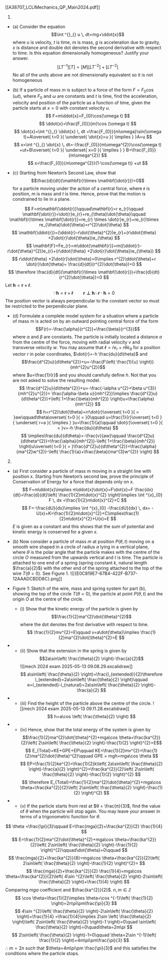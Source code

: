 [[A38707_LCLIMechanics_QP_Main2024.pdf]]

1. 
- (a) Consider the equation $$\int ^{}_{} u \, dt=mg+\ddot{x}$$where $u$ is velocity, $t$ is time, $m$ is mass, $g$ is acceleration due to gravity, $x$ is distance and double dot denotes the second derivative with respect to time. Is this equation dimensionally homogeneous? Justify your answer.
$$
[LT^{-1}][T]=[M][LT^{-2}]+[LT^{-2}]
$$
No all of the units above are not dimensionally equivalent so it is not homogeneous

- (b) If a particle of mass $m$ is subject to a force of the form $F = F_{0} \cos (ωt)$, where $F_{0}$ and $ω$ are constants and $t$ is time, find the acceleration, velocity and position of the particle as a function of time, given the particle starts at $x = 0$ with constant velocity $u$.
$$
F=m\ddot{x}=F_{0}\cos(\omega t)
$$
$$
\ddot{x}=\frac{F_{0}}{m}\cos (\omega t)
$$
$$
\dot{x}=\int ^{}_{} \ddot{x} \, dt =\frac{F_{0}}{m\omega}\sin(\omega t)+A\overset{ t=0 }{ \underset{ \dot{x}=u }{ \implies } }A=u
$$
$$
x=\int ^{}_{} \dot{x}  \, dt=-\frac{F_{0}}{m\omega^{2}}\cos(\omega t) +ut+B\overset{ t=0 }{ \underset{ x=0 }{ \implies } } B=\frac{F_{0}}{m\omega^{2}}
$$
$$
x=\frac{F_{0}}{m\omega^{2}}(1-\cos(\omega t)) +ut
$$
- (c) Starting from Newton’s Second Law, show that $$\frac{d}{dt}(\mathbf{r}\times \mathbf{\dot{r}})=0$$for a particle moving under the action of a central force, where $\mathbf{r}$ is position, $m$ is mass and $t$ is time. Hence, prove that the motion is constrained to lie in a plane.

$$
F=m\mathbf{\ddot{r}}\qquad\mathbf{r}=r e_{r}\qquad \mathbf{\dot{r}}=\dot{r}e_{r}+re_{\theta}\dot{\theta}\qquad \mathbf{r}\times \mathbf{\dot{r}}=re_{r} \times \dot{r}e_{r}+re_{r}\times  re_{\theta}\dot{\theta}=r^{2}\dot{\theta}
$$
$$
\mathbf{\ddot{r}}=(\ddot{r}-r\dot{\theta}^{2})e_{r}+(r\ddot{\theta} +2\dot{r}\dot{\theta})e_{\theta}
$$
$$
\mathbf{F}=Fe_{r}=m\ddot{\mathbf{r}}=m((\ddot{r}-r\dot{\theta}^{2})e_{r}+(r\ddot{\theta} +2\dot{r}\dot{\theta})e_{\theta})
$$
$$
r\ddot{\theta} +2\dot{r}\dot{\theta}=0\implies r^{2}\ddot{\theta}+r \dot{r}\dot{\theta}= \frac{d}{dt}(r^{2}\dot{\theta})=0
$$
$$
\therefore \frac{d}{dt}(\mathbf{r}\times \mathbf{\dot{r}})=\frac{d}{dt}(r^{2}\dot{\theta})=0
$$
Let $\mathbf{h}=\mathbf{r}\times \mathbf{\dot{r}}$.
$$
\because \mathbf{h}=\mathbf{r}\times \mathbf{\dot{r}} \qquad\mathbf{r\perp \mathbf{h}} \therefore \mathbf{r}\cdot \mathbf{h}=0
$$
The position vector is always perpendicular to the constant vector so must be restricted to the perpendicular plane.

- (d) Formulate a complete model system for a situation where a particle of mass m is acted on by an outward pointing central force of the form$$F(r)=-\frac{\alpha}{r^{2}}+\frac{\beta}{r^{3}}$$where $α$ and $β$ are constants. The particle is initially located a distance $a$ from the centre of the force, moving with radial velocity $v$ and transverse velocity $w$. You may assume that $\mathbf{\dot{r}}=\dot{r}e_{r}+r \dot{\theta} e_{\theta}$ for a position vector $r$ in polar coordinates, $\dot{r}=-h \frac{du}{d\theta}$ and $$\frac{d^{2}u}{d\theta^{2}}+u=-\frac{F\left( \frac{1}{u} \right)}{mh^{2}u^{2}}$$where $u=\frac{1}{r}$ and you should carefully define $h$. Not that you are not asked to solve the resulting model.
$$
\frac{d^{2}u}{d\theta^{2}}+u=-\frac{-\alpha u^{2}+\beta u^{3}}{mh^{2}u^{2}}= \frac{\alpha-\beta u}{mh^{2}}\implies \frac{d^{2}u}{d\theta^{2}}+\left( 1+\frac{\beta}{mh^{2}} \right)u=\frac{\alpha}{mh^{2}}
$$
$$
h=r^{2}\dot{\theta}=rr\dot{r}\overset{ t=0 }{ = }aw\qquad\theta\overset{ t=0 }{ = }0\qquad u=\frac{1}{r}\overset{ t=0 }{ \underset{ r=a }{ \implies } }u=\frac{1}{a}\qquad \dot{r}\overset{ t=0 }{ = }v=-h \frac{du}{d\theta}
$$
$$
\implies\frac{du}{d\theta}=-\frac{v}{aw}\qquad \frac{d^{2}u}{d\theta^{2}}=\frac{\alpha}{mh^{2}}-\left( 1+\frac{\beta}{mh^{2}} \right)u\overset{ t=0 }{ = }\frac{d^{2}u}{d\theta^{2}}=\frac{\alpha}{ma^{2}w^{2}}-\left( \frac{1}{a}+\frac{\beta}{ma^{3}w^{2}} \right)
$$
2. 
- (a) First consider a particle of mass m moving in a straight line with position x. Starting from Newton’s second law, prove the principle of Conservation of Energy for a force that depends only on x.
$$
F=m\ddot{x}\implies m\ddot{x}\dot{x}=F\dot{x}=F \frac{dx}{dt}=\frac{d}{dt}\left( \frac{1}{2}m\dot{x}^{2} \right)\implies \int ^{x}_{0} F \, dx =\frac{1}{2}m\dot{x}^{2}+C
$$
$$
F=-\frac{dU}{dx}\implies \int ^{x}_{0} -\frac{dU}{dx}  \, dx= -U(x)+K=\frac{1}{2}m\dot{x}^{2}+C\implies\frac{1}{2}m\dot{x}^{2}+U(x)=E
$$
$E$ is given as a constant and this shows that the sum of potential and kinetic energy is conserved for a given $x$.

- (b) Now consider a particle of mass $m$ at position $P(θ ,t)$ moving on a smooth wire shaped in a circle of radius $a$ lying in a vertical plane, where $θ$ is the polar angle that the particle makes with the centre of the circle $O$ measured from the upwards vertical and $t$ is time. The particle is attached to one end of a spring (spring constant $k$, natural length $\frac{a}{2}$) with the other end of the spring attached to the top of the wire $T (θ = 0)$. See Figure 1. 
![[{E0C819E7-67B4-422F-B737-12AAADCBDD8C}.png]]
- Figure 1: Sketch of the wire, mass and spring system for part (b), showing the top of the circle $T (θ = 0)$, the particle at point $P(θ ,t)$ and the origin $O$ at the centre of the circle.
	- (i) Show that the kinetic energy of the particle is given by $$\frac{1}{2}ma^{2}\dot{\theta}^{2}$$where the dot denotes the first derivative with respect to time.
$$
\frac{1}{2}mv^{2}=E\qquad v=a\dot{\theta}\implies \frac{1}{2}ma^{2}\dot{\theta}^{2}=E
$$
- 
	- (ii) Show that the extension in the spring is given by $$2a\sin\left( \frac{\theta}{2} \right)-\frac{a}{2}$$
![[mech 2024 exam 2025-05-13 09.08.29.excalidraw]]
$$
a\sin\left( \frac{\theta}{2} \right)=\frac{l_{extended}}{2}\therefore l_{extended}=2a\sin\left( \frac{\theta}{2} \right)\qquad e=l_{extended}-l_{natural}=2a\sin\left( \frac{\theta}{2} \right)-\frac{a}{2}
$$
- 
	- (iii) Find the height of the particle above the centre of the circle.
![[mech 2024 exam 2025-05-13 09.11.28.excalidraw]]
$$
h=a\cos \left( \frac{\theta}{2} \right)
$$
- 
	- (iv) Hence, show that the total energy of the system is given by $$\frac{1}{2}ma^{2}\dot{\theta}^{2}+mga\cos \theta+\frac{ka^{2}}{2}\left( 2\sin\left( \frac{\theta}{2} \right)-\frac{1}{2} \right)^{2}=E$$
$$
E_{Total}=KE+GPE+EP\qquad KE=\frac{1}{2}mv^{2}=\frac{1}{2}ma^{2}\dot{\theta}^{2}\qquad GPE = mgh=mga\cos \theta
$$
$$
EP=\frac{1}{2}ke^{2}=\frac{1}{2}k\left( 2a\sin\left( \frac{\theta}{2} \right)-\frac{a}{2} \right)^{2}=\frac{ka^{2}}{2}\left( 2\sin\left( \frac{\theta}{2} \right)-\frac{1}{2} \right)^{2}
$$
$$
\therefore E_{Total}=\frac{1}{2}ma^{2}\dot{\theta}^{2}+mga\cos \theta+\frac{ka^{2}}{2}\left( 2\sin\left( \frac{\theta}{2} \right)-\frac{1}{2} \right)^{2}
$$
- 
	- (v) If the particle starts from rest at $θ = \frac{π}{3}$, find the value of $θ$ when the particle will stop again. You may leave your answer in terms of a trigonometric function for $θ$. 

$$
\theta =\frac{\pi}{3}\qquad E=\frac{mga}{2}+\frac{ka^{2}}{2} \frac{1}{4}
$$
$$
E=\frac{1}{2}ma^{2}\dot{\theta}^{2}+mga\cos \theta+\frac{ka^{2}}{2}\left( 2\sin\left( \frac{\theta}{2} \right)-\frac{1}{2} \right)^{2}\qquad\dot{\theta}=0\qquad 
$$
$$
\frac{mga}{2}+\frac{ka^{2}}{8}=mga\cos \theta+\frac{ka^{2}}{2}\left( 2\sin\left( \frac{\theta}{2} \right)-\frac{1}{2} \right)^{2}=
$$
$$
\frac{mga}{2}+\frac{ka^{2}}{2} \frac{1}{4}=mga\cos \theta+\frac{ka^{2}}{2}\left( 4\sin ^{2}\left( \frac{\theta}{2} \right)-2\sin\left( \frac{\theta}{2} \right)+\frac{1}{4} \right)
$$
Comparing $mga$ coefficient and $\frac{ka^{2}}{2}$. $n,m \in \mathbb{Z}$
$$
\cos \theta=\frac{1}{2}\implies \theta=\cos ^{-1}\left( \frac{1}{2} \right)=2n\pi\pm\frac{\pi}{3}
$$
$$
4\sin ^{2}\left( \frac{\theta}{2} \right)-2\sin\left( \frac{\theta}{2} \right)+\frac{1}{4} =\frac{1}{4}\implies 2\sin \left( \frac{\theta}{2} \right)\left( 2\sin\left( \frac{\theta}{2} \right)-1 \right)=0\quad \sin\left( \frac{\theta}{2} \right)=0\quad\theta=2m\pi
$$
$$
2\sin\left( \frac{\theta}{2} \right)-1=0\qquad \theta=2\sin ^{-1}\left( \frac{1}{2} \right)=4m\pi\pm\frac{\pi}{3}
$$
$\therefore$ $m=2n$ such that $\theta=4m\pi\pm \frac{\pi}{3}$ and this satisfies the conditions where the particle stops.